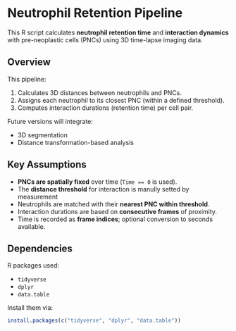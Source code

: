# Neutrophil Retention Pipeline

This R script calculates **neutrophil retention time** and **interaction dynamics** with pre-neoplastic cells (PNCs) using 3D time-lapse imaging data.

## Overview

This pipeline:
1. Calculates 3D distances between neutrophils and PNCs.
2. Assigns each neutrophil to its closest PNC (within a defined threshold).
3. Computes interaction durations (retention time) per cell pair.

Future versions will integrate:
- 3D segmentation
- Distance transformation-based analysis

## Key Assumptions

- **PNCs are spatially fixed** over time (`Time == 0` is used).
- The **distance threshold** for interaction is manully setted by measurement
- Neutrophils are matched with their **nearest PNC within threshold**.
- Interaction durations are based on **consecutive frames** of proximity.
- Time is recorded as **frame indices**; optional conversion to seconds available.

## Dependencies

R packages used:
- `tidyverse`
- `dplyr`
- `data.table`

Install them via:

```r
install.packages(c("tidyverse", "dplyr", "data.table"))
